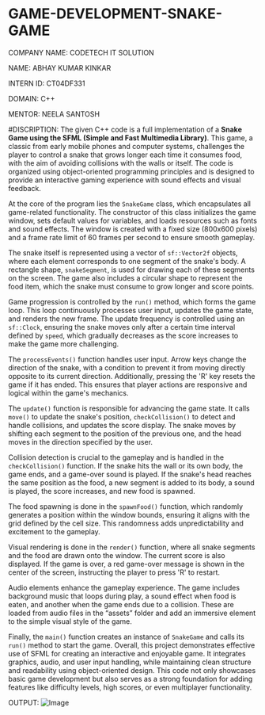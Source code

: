 # GAME-DEVELOPMENT-SNAKE-GAME
COMPANY NAME: CODETECH IT SOLUTION

NAME: ABHAY KUMAR KINKAR

INTERN ID: CT04DF331

DOMAIN: C++

MENTOR: NEELA SANTOSH

#DISCRIPTION:
The given C++ code is a full implementation of a **Snake Game using the SFML (Simple and Fast Multimedia Library)**. This game, a classic from early mobile phones and computer systems, challenges the player to control a snake that grows longer each time it consumes food, with the aim of avoiding collisions with the walls or itself. The code is organized using object-oriented programming principles and is designed to provide an interactive gaming experience with sound effects and visual feedback.

At the core of the program lies the `SnakeGame` class, which encapsulates all game-related functionality. The constructor of this class initializes the game window, sets default values for variables, and loads resources such as fonts and sound effects. The window is created with a fixed size (800x600 pixels) and a frame rate limit of 60 frames per second to ensure smooth gameplay.

The snake itself is represented using a vector of `sf::Vector2f` objects, where each element corresponds to one segment of the snake's body. A rectangle shape, `snakeSegment`, is used for drawing each of these segments on the screen. The game also includes a circular shape to represent the food item, which the snake must consume to grow longer and score points.

Game progression is controlled by the `run()` method, which forms the game loop. This loop continuously processes user input, updates the game state, and renders the new frame. The update frequency is controlled using an `sf::Clock`, ensuring the snake moves only after a certain time interval defined by `speed`, which gradually decreases as the score increases to make the game more challenging.

The `processEvents()` function handles user input. Arrow keys change the direction of the snake, with a condition to prevent it from moving directly opposite to its current direction. Additionally, pressing the 'R' key resets the game if it has ended. This ensures that player actions are responsive and logical within the game's mechanics.

The `update()` function is responsible for advancing the game state. It calls `move()` to update the snake's position, `checkCollision()` to detect and handle collisions, and updates the score display. The snake moves by shifting each segment to the position of the previous one, and the head moves in the direction specified by the user.

Collision detection is crucial to the gameplay and is handled in the `checkCollision()` function. If the snake hits the wall or its own body, the game ends, and a game-over sound is played. If the snake's head reaches the same position as the food, a new segment is added to its body, a sound is played, the score increases, and new food is spawned.

The food spawning is done in the `spawnFood()` function, which randomly generates a position within the window bounds, ensuring it aligns with the grid defined by the cell size. This randomness adds unpredictability and excitement to the gameplay.

Visual rendering is done in the `render()` function, where all snake segments and the food are drawn onto the window. The current score is also displayed. If the game is over, a red game-over message is shown in the center of the screen, instructing the player to press 'R' to restart.

Audio elements enhance the gameplay experience. The game includes background music that loops during play, a sound effect when food is eaten, and another when the game ends due to a collision. These are loaded from audio files in the “assets” folder and add an immersive element to the simple visual style of the game.

Finally, the `main()` function creates an instance of `SnakeGame` and calls its `run()` method to start the game. Overall, this project demonstrates effective use of SFML for creating an interactive and enjoyable game. It integrates graphics, audio, and user input handling, while maintaining clean structure and readability using object-oriented design. This code not only showcases basic game development but also serves as a strong foundation for adding features like difficulty levels, high scores, or even multiplayer functionality.

OUTPUT:
![Image](https://github.com/user-attachments/assets/2504f475-0c02-430e-849c-3a3ef5c331de)
